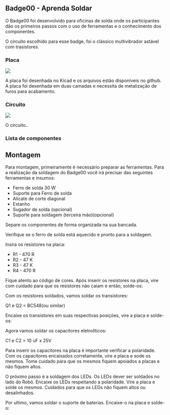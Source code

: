 ## Badge00 - Aprenda Soldar

O Badge00 foi desenvolvido para oficinas de solda onde os participantes dão os primeiros passos com o uso de ferramentas e o conhecimento dos componentes.

O circuito escolhido para esse badge, foi o clássico multivibrador astável com trasistores.

### Placa

![](./placa.png)

A placa foi desenhada no Kicad e os arquivos estão disponíveis no github. A placa foi desenhada em duas camadas e necessita de metalização de furos para acabamento.

### Circuito

![](./circuito.png)

O circuito..

### Lista de componentes


## Montagem

Para montagem, primeiramente é necessário preparar as ferramentas. Para a realização da soldagem do Badge00 você irá precisar das seguintes ferramentas e insumos:
- Ferro de solda 30 W
- Suporte para Ferro de solda
- Alicate de corte diagonal
- Estanho
- Sugador de solda (opcional)
- Suporte  para soldagem (terceira mão)(opcional)

Separe os componentes de forma organizada na sua bancada.

Verifique se o ferro de solda está aquecido e pronto para a soldagem.

Insira os resistores na placa:
- R1 - 470 R
- R2 - 47 K
- R3 - 47 K
- R4 - 470 R

Fique atento ao código de cores. Após inserir os resistores na placa, vire com cuidado para que os resistores não caiam e então, solde-os:


Com os resistores soldados, vamos soldar os transistores:

Q1 e Q2 = BC548(ou similar)

Encaixe os transistores em suas respectivas posições, vire a placa e solde-os:


Agora vamos soldar os capacitores eletrolíticos:

C1 e C2 = 10 uF x  25V

Para inserir os capacitores na placa é importante verificar a polaridade. Com os capacitores encaixados corretamente, vire a placa e sode os mesmos. Tome cuidado para que os mesmos fiquem apoiados a placas e não fiquem altos.



O próximo passo é a soldagem dos LEDs. Os LEDs dever ser soldados no lado do Robô. Encaixe os LEDs respeitando a polaridade. Vire a placa e solde os mesmos. Cuidados para que os LEDs não fiquem altos ou desalinhados.


Por ultimo, vamos soldar o suporte de baterias. Encaixe-o na placa e solde-o:
